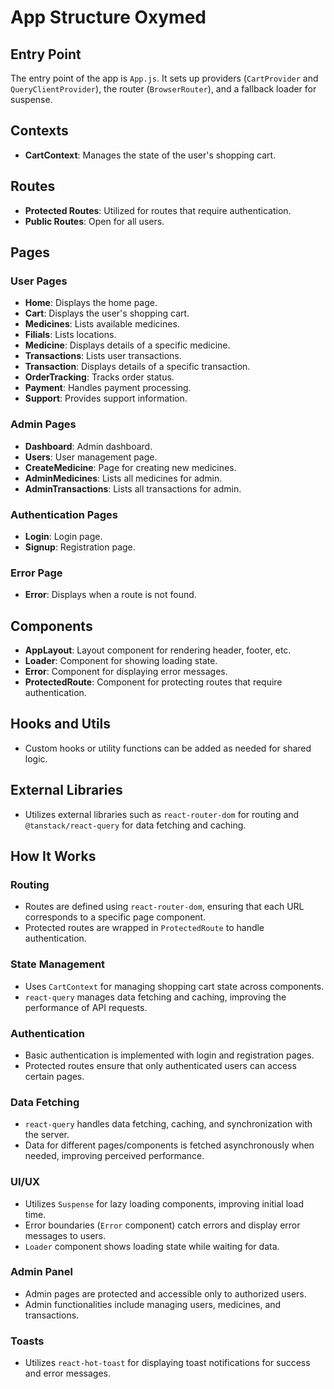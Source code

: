 # App Structure Oxymed

## Entry Point
The entry point of the app is `App.js`. It sets up providers (`CartProvider` and `QueryClientProvider`), the router (`BrowserRouter`), and a fallback loader for suspense.

## Contexts
- **CartContext**: Manages the state of the user's shopping cart.

## Routes
- **Protected Routes**: Utilized for routes that require authentication.
- **Public Routes**: Open for all users.

## Pages

### User Pages
- **Home**: Displays the home page.
- **Cart**: Displays the user's shopping cart.
- **Medicines**: Lists available medicines.
- **Filials**: Lists locations.
- **Medicine**: Displays details of a specific medicine.
- **Transactions**: Lists user transactions.
- **Transaction**: Displays details of a specific transaction.
- **OrderTracking**: Tracks order status.
- **Payment**: Handles payment processing.
- **Support**: Provides support information.

### Admin Pages
- **Dashboard**: Admin dashboard.
- **Users**: User management page.
- **CreateMedicine**: Page for creating new medicines.
- **AdminMedicines**: Lists all medicines for admin.
- **AdminTransactions**: Lists all transactions for admin.

### Authentication Pages
- **Login**: Login page.
- **Signup**: Registration page.

### Error Page
- **Error**: Displays when a route is not found.

## Components
- **AppLayout**: Layout component for rendering header, footer, etc.
- **Loader**: Component for showing loading state.
- **Error**: Component for displaying error messages.
- **ProtectedRoute**: Component for protecting routes that require authentication.

## Hooks and Utils
- Custom hooks or utility functions can be added as needed for shared logic.

## External Libraries
- Utilizes external libraries such as `react-router-dom` for routing and `@tanstack/react-query` for data fetching and caching.

## How It Works

### Routing
- Routes are defined using `react-router-dom`, ensuring that each URL corresponds to a specific page component.
- Protected routes are wrapped in `ProtectedRoute` to handle authentication.

### State Management
- Uses `CartContext` for managing shopping cart state across components.
- `react-query` manages data fetching and caching, improving the performance of API requests.

### Authentication
- Basic authentication is implemented with login and registration pages.
- Protected routes ensure that only authenticated users can access certain pages.

### Data Fetching
- `react-query` handles data fetching, caching, and synchronization with the server.
- Data for different pages/components is fetched asynchronously when needed, improving perceived performance.

### UI/UX
- Utilizes `Suspense` for lazy loading components, improving initial load time.
- Error boundaries (`Error` component) catch errors and display error messages to users.
- `Loader` component shows loading state while waiting for data.

### Admin Panel
- Admin pages are protected and accessible only to authorized users.
- Admin functionalities include managing users, medicines, and transactions.

### Toasts
- Utilizes `react-hot-toast` for displaying toast notifications for success and error messages.
